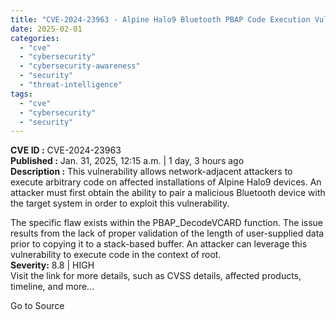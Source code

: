```yaml
---
title: "CVE-2024-23963 - Alpine Halo9 Bluetooth PBAP Code Execution Vulnerability"
date: 2025-02-01
categories: 
  - "cve"
  - "cybersecurity"
  - "cybersecurity-awareness"
  - "security"
  - "threat-intelligence"
tags: 
  - "cve"
  - "cybersecurity"
  - "security"
---
```


**CVE ID :** CVE-2024-23963  
**Published :** Jan. 31, 2025, 12:15 a.m. | 1 day, 3 hours ago  
**Description :** This vulnerability allows network-adjacent attackers to execute arbitrary code on affected installations of Alpine Halo9 devices. An attacker must first obtain the ability to pair a malicious Bluetooth device with the target system in order to exploit this vulnerability.

The specific flaw exists within the PBAP\_DecodeVCARD function. The issue results from the lack of proper validation of the length of user-supplied data prior to copying it to a stack-based buffer. An attacker can leverage this vulnerability to execute code in the context of root.  
**Severity:** 8.8 | HIGH  
Visit the link for more details, such as CVSS details, affected products, timeline, and more...

Go to Source
